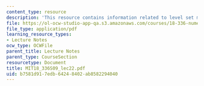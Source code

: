 ```yaml
---
content_type: resource
description: 'This resource contains information related to level set method. '
file: https://ol-ocw-studio-app-qa.s3.amazonaws.com/courses/18-336-numerical-methods-for-partial-differential-equations-spring-2009/b7581d917edb64248402ab8582294040_MIT18_336S09_lec22.pdf
file_type: application/pdf
learning_resource_types:
- Lecture Notes
ocw_type: OCWFile
parent_title: Lecture Notes
parent_type: CourseSection
resourcetype: Document
title: MIT18_336S09_lec22.pdf
uid: b7581d91-7edb-6424-8402-ab8582294040
---
```

